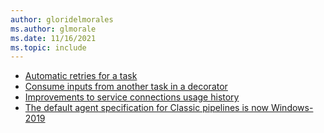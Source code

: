 ```yaml
---
author: gloridelmorales
ms.author: glmorale
ms.date: 11/16/2021
ms.topic: include
---
```


- [Automatic retries for a task](#automatic-retries-for-a-task)
- [Consume inputs from another task in a decorator](#consume-inputs-from-another-task-in-a-decorator)
- [Improvements to service connections usage history](#improvements-to-service-connections-usage-history)
- [The default agent specification for Classic pipelines is now Windows-2019](#the-default-agent-specification-for-classic-pipelines-is-now-windows-2019)